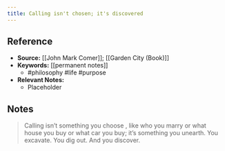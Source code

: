 ```yaml
---
title: Calling isn't chosen; it's discovered
---
```

## Reference
- **Source:** [[John Mark Comer]]; [[Garden City (Book)]]
- **Keywords:** [[permanent notes]]
	- #philosophy #life #purpose
- **Relevant Notes:**
	- Placeholder
## Notes
> Calling isn’t something you choose , like who you marry or what house you buy or what car you buy; it’s something you unearth. You excavate. You dig out. And you discover.